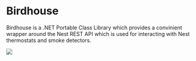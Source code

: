 # Birdhouse
Birdhouse is a .NET Portable Class Library which provides a convinient wrapper around the Nest REST API which is used for interacting with Nest thermostats and smoke detectors.

![](https://mitchdenny.visualstudio.com/DefaultCollection/_apis/public/build/definitions/23bb555d-4b71-4a32-b9d0-37075e19cbfc/16/badge)
